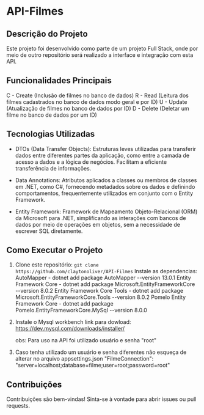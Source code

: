 # API-Filmes

## Descrição do Projeto

Este projeto foi desenvolvido como parte de um projeto Full Stack, onde por meio de outro repositório será realizado a interface e integração com esta API.

## Funcionalidades Principais

C - Create (Inclusão de filmes no banco de dados)
R - Read (Leitura dos filmes cadastrados no banco de dados modo geral e por ID)
U - Update (Atualização de filmes no banco de dados por ID)
D - Delete (Deletar um filme no banco de dados por um ID)

## Tecnologias Utilizadas

- DTOs (Data Transfer Objects): Estruturas leves utilizadas para transferir dados entre diferentes partes da aplicação, como entre a camada de acesso a dados e a lógica de negócios. Facilitam a eficiente transferência de informações.

- Data Annotations: Atributos aplicados a classes ou membros de classes em .NET, como C#, fornecendo metadados sobre os dados e definindo comportamentos, frequentemente utilizados em conjunto com o Entity Framework.

- Entity Framework: Framework de Mapeamento Objeto-Relacional (ORM) da Microsoft para .NET, simplificando as interações com bancos de dados por meio de operações em objetos, sem a necessidade de escrever SQL diretamente.

## Como Executar o Projeto

1. Clone este repositório: `git clone https://github.com/claytonoliver/API-Filmes`
   Instale as dependencias:
   AutoMapper - dotnet add package AutoMapper --version 13.0.1
   Entity Framework Core - dotnet add package Microsoft.EntityFrameworkCore --version 8.0.2
   Entity Framework Core Tools - dotnet add package Microsoft.EntityFrameworkCore.Tools --version 8.0.2
   Pomelo Entity Framework Core - dotnet add package Pomelo.EntityFrameworkCore.MySql --version 8.0.0

2. Instale o Mysql workbench
   link para dowload: https://dev.mysql.com/downloads/installer/

   obs: Para uso na API foi utilizado usuário e senha "root"
   
4. Caso tenha utilizado um usuário e senha diferentes não esqueça de alterar no arquivo appsettings.json
   "FilmeConnection": "server=localhost;database=filme;user=root;password=root"

## Contribuições

Contribuições são bem-vindas! Sinta-se à vontade para abrir issues ou pull requests.

